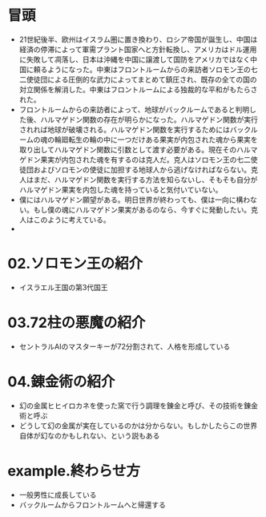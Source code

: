 # 冒頭
- 21世紀後半、欧州はイスラム圏に置き換わり、ロシア帝国が誕生し、中国は経済の停滞によって軍需プラント国家へと方針転換し、アメリカはドル運用に失敗して凋落し、日本は沖縄を中国に譲渡して国防をアメリカではなく中国に頼るようになった。中東はフロントルームからの来訪者ソロモン王の七二使徒団による圧倒的な武力によってまとめて鎮圧され、既存の全ての国の対立関係を解消した。中東はフロントルームによる独裁的な平和がもたらされた。
- フロントルームからの来訪者によって、地球がバックルームであると判明した後、ハルマゲドン関数の存在が明らかになった。ハルマゲドン関数が実行されれば地球が破壊される。ハルマゲドン関数を実行するためにはバックルームの魂の輪廻転生の輪の中に一つだけある果実が内包された魂から果実を取り出してハルマゲドン関数に引数として渡す必要がある。現在そのハルマゲドン果実が内包された魂を有するのは克人だ。克人はソロモン王の七二使徒団およびソロモンの使徒に加担する地球人から逃げなければならない。克人はまだ、ハルマゲドン関数を実行する方法を知らないし、そもそも自分がハルマゲドン果実を内包した魂を持っていると気付いていない。
- 僕にはハルマゲドン願望がある。明日世界が終わっても、僕は一向に構わない。もし僕の魂にハルマゲドン果実があるのなら、今すぐに発動したい。克人はこのように考えている。
- 



# 02.ソロモン王の紹介
- イスラエル王国の第3代国王
# 03.72柱の悪魔の紹介
- セントラルAIのマスターキーが72分割されて、人格を形成している
# 04.錬金術の紹介
- 幻の金属ヒヒイロカネを使った窯で行う調理を錬金と呼び、その技術を錬金術と呼ぶ
- どうして幻の金属が実在しているのかは分からない。もしかしたらこの世界自体が幻なのかもしれない、という説もある
# example.終わらせ方
- 一般男性に成長している
- バックルームからフロントルームへと帰還する